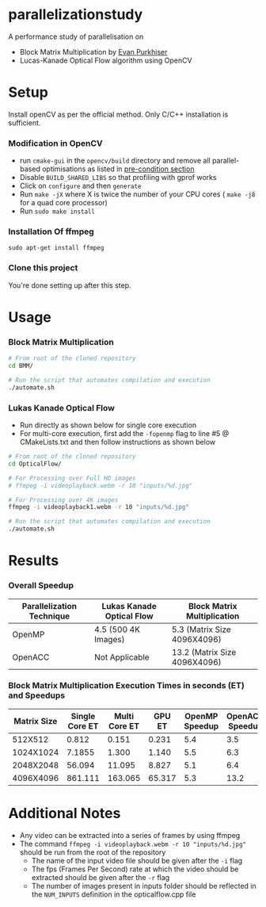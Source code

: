 # parallelizationstudy

A performance study of parallelisation on
* Block Matrix Multiplication by [Evan Purkhiser](https://github.com/EvanPurkhiser/CS-Matrix-Multiplication)
* Lucas-Kanade Optical Flow algorithm using OpenCV

# Setup

Install openCV as per the official method. Only C/C++ installation is sufficient.

### Modification in OpenCV
* run `cmake-gui` in the `opencv/build` directory and remove all parallel-based optimisations as listed in [pre-condition section](https://docs.opencv.org/trunk/d7/dff/tutorial_how_to_use_OpenCV_parallel_for_.html)
* Disable `BUILD_SHARED_LIBS` so that profiling with gprof works
* Click on `configure` and then `generate`
* Run `make -jX` where X is twice the number of your CPU cores ( `make -j8` for a quad core processor)
* Run `sudo make install`

### Installation Of ffmpeg
`sudo apt-get install ffmpeg`

### Clone this project
You're done setting up after this step.

# Usage

### Block Matrix Multiplication

```bash
# From root of the cloned repository
cd BMM/

# Run the script that automates compilation and execution
./automate.sh
```

### Lukas Kanade Optical Flow
* Run directly as shown below for single core execution
* For multi-core execution, first add the `-fopenmp` flag to line #5 @ CMakeLists.txt and then follow instructions as shown below

```bash
# From root of the cloned repository
cd OpticalFlow/

# For Processing over Full HD images
# ffmpeg -i videoplayback.webm -r 10 "inputs/%d.jpg"

# For Processing over 4K images
ffmpeg -i videoplayback1.webm -r 10 "inputs/%d.jpg"

# Run the script that automates compilation and execution
./automate.sh
```

# Results

### Overall Speedup
|Parallelization Technique|Lukas Kanade Optical Flow|Block Matrix Multiplication    |
| ----------------------- |-------------------------| ------------------------------|
| OpenMP                  | 4.5 (500 4K Images)     | 5.3 (Matrix Size 4096X4096)   |
| OpenACC                 | Not Applicable          | 13.2 (Matrix Size 4096X4096)  |

### Block Matrix Multiplication Execution Times in seconds (ET) and Speedups
|Matrix Size  |Single Core ET|Multi Core ET|GPU ET |OpenMP Speedup|OpenACC Speedup|
|-------------|--------------|-------------|-------|--------------|---------------|
| 512X512     | 0.812        | 0.151       | 0.231 |5.4           |3.5            |
| 1024X1024   | 7.1855       | 1.300       | 1.140 |5.5           |6.3            |
| 2048X2048   | 56.094       | 11.095      | 8.827 |5.1           |6.4            |
| 4096X4096   | 861.111      | 163.065     | 65.317|5.3           |13.2           |

# Additional Notes
* Any video can be extracted into a series of frames by using ffmpeg
* The command `ffmpeg -i videoplayback.webm -r 10 "inputs/%d.jpg"` should be run from the root of the repository
    * The name of the input video file should be given after the `-i` flag
    * The fps (Frames Per Second) rate at which the video should be extracted should be given after the `-r` flag
    * The number of images present in inputs folder should be reflected in the `NUM_INPUTS` definition in the opticalflow.cpp file
